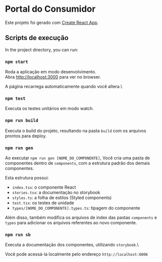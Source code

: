 # Portal do Consumidor

Este projeto foi gerado com [Create React App](https://github.com/facebook/create-react-app).

## Scripts de execução

In the project directory, you can run:

### `npm start`

Roda a aplicação em modo desenvolvimento.\
Abra [http://localhost:3000](http://localhost:3000) para ver no browser.

A página recarrega automaticamente quando você altera.\

### `npm test`

Executa os testes unitários em modo watch.

### `npm run build`

Executa o build do projeto, resultando na pasta `build` com os arquivos prontos para deploy.

### `npm run gen`

Ao executar `npm run gen [NOME_DO_COMPONENTE]`, Você cria uma pasta de componentes dentro de `components`, com a estrutura padrão dos demais componentes.

Esta estrutura possui:
- `index.tsx`: o componente React
- `stories.tsx`: a documentação no storybook
- `styles.ts`: a folha de estilos (Styled components)
- `test.tsx`: os testes de unidade
- `types/[NOME_DO_COMPONENTE].types.ts`: tipagem do componente

Além disso, também modifica os arquivos de index das pastas `components` e `types` para adicionar os arquivos referentes ao novo componente.

### `npm run sb`

Executa a documentação dos componentes, utilizando `storybook`.\

Você pode acessá-la localmente pelo endereço `http://localhost:6006`
